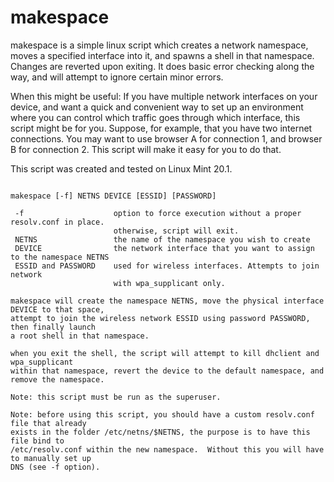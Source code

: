 # makespace
makespace is a simple linux script which creates a network namespace, moves a specified interface into it, and spawns a shell in that namespace.  Changes are reverted upon exiting.  It does basic error checking along the way, and will attempt to ignore certain minor errors.

When this might be useful: If you have multiple network interfaces on your device, and want a quick and convenient way to set up an environment where you can control which traffic goes through which interface, this script might be for you.  Suppose, for example, that you have two internet connections.  You may want to use browser A for connection 1, and browser B for connection 2.  This script will make it easy for you to do that.

This script was created and tested on Linux Mint 20.1.

```usage:
 
makespace [-f] NETNS DEVICE [ESSID] [PASSWORD]

 -f                    option to force execution without a proper resolv.conf in place.
                       otherwise, script will exit.
 NETNS                 the name of the namespace you wish to create
 DEVICE                the network interface that you want to assign to the namespace NETNS
 ESSID and PASSWORD    used for wireless interfaces. Attempts to join network
                       with wpa_supplicant only.

makespace will create the namespace NETNS, move the physical interface DEVICE to that space,
attempt to join the wireless network ESSID using password PASSWORD, then finally launch
a root shell in that namespace.

when you exit the shell, the script will attempt to kill dhclient and wpa_supplicant
within that namespace, revert the device to the default namespace, and remove the namespace.

Note: this script must be run as the superuser.

Note: before using this script, you should have a custom resolv.conf file that already
exists in the folder /etc/netns/$NETNS, the purpose is to have this file bind to
/etc/resolv.conf within the new namespace.  Without this you will have to manually set up
DNS (see -f option).
```
